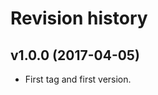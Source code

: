 Revision history
=======================================

v1.0.0 (2017-04-05)
---------------------------------------

* First tag and first version.
